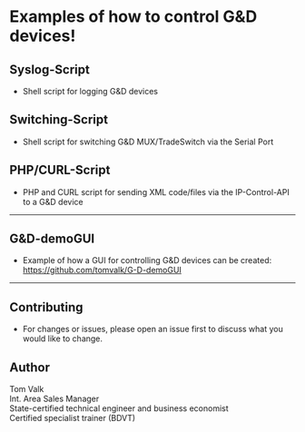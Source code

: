 # Examples of how to control G&D devices!

## Syslog-Script
- Shell script for logging G&D devices <br/>

## Switching-Script
- Shell script for switching G&D MUX/TradeSwitch via the Serial Port <br/>

## PHP/CURL-Script
- PHP and CURL script for sending XML code/files via the IP-Control-API to a G&D device <br/>

---------
## G&D-demoGUI
- Example of how a GUI for controlling G&D devices can be created: https://github.com/tomvalk/G-D-demoGUI
---------

## Contributing
- For changes or issues, please open an issue first to discuss what you would like to change. <br/>

## Author
Tom Valk   <br/>
Int. Area Sales Manager  <br/>
State-certified technical engineer and business economist <br/>
Certified specialist trainer (BDVT)
